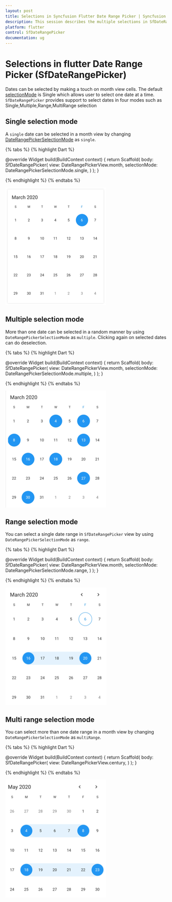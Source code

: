 ```yaml
---
layout: post
title: Selections in Syncfusion Flutter Date Range Picker | Syncfusion
description: This session describes the multiple selections in SfDateRangePicker widget in Flutter | DatePicker | Syncfusion
platform: flutter
control: SfDateRangePicker
documentation: ug
---
```


# Selections in flutter Date Range Picker (SfDateRangePicker)
Dates can be selected by making a touch on month view cells. The default [selectionMode](https://pub.dev/documentation/syncfusion_flutter_datepicker/latest/datepicker/SfDateRangePicker/selectionMode.html) is Single which allows user to select one date at a time. `SfDateRangePicker` provides support to select dates in four modes such as Single,Multiple,Range,MultiRange selection

## Single selection mode
 A `single` date can be selected in a month view by changing [DateRangePickerSelectionMode](https://pub.dev/documentation/syncfusion_flutter_datepicker/latest/datepicker/DateRangePickerSelectionMode-class.html) as `single`.

{% tabs %}
{% highlight Dart %}

@override
Widget build(BuildContext context) {
    return Scaffold(
       body: SfDateRangePicker(
       view: DateRangePickerView.month,
       selectionMode: DateRangePickerSelectionMode.single,
       )
   );
}

{% endhighlight %}
{% endtabs %}

![SingleSelection Date Range Picker](images/selections/singleselection.png)

## Multiple selection mode
More than one date can be selected in a random manner by using `DateRangePickerSelectionMode` as `multiple`. Clicking again on selected dates can do deselection.

{% tabs %}
{% highlight Dart %}

@override
Widget build(BuildContext context) {
    return Scaffold(
       body: SfDateRangePicker(
       view: DateRangePickerView.month,
       selectionMode: DateRangePickerSelectionMode.multiple,
       )
   );
}

{% endhighlight %}
{% endtabs %}

![MultiSelection Date Range Picker](images/selections/multiselection.png)

## Range selection mode
You can select a single date range in `SfDateRangePicker`  view by using `DateRangePickerSelectionMode` as `range`.

{% tabs %}
{% highlight Dart %}

@override
Widget build(BuildContext context) {
    return Scaffold(
               body: SfDateRangePicker(
               view: DateRangePickerView.month,
               selectionMode: DateRangePickerSelectionMode.range,
              )
      );
}

{% endhighlight %}
{% endtabs %}

![RangeSelection Date Range Picker](images/selections/range-selection.png)

## Multi range selection mode
You can select more than one date range in a month view by changing `DateRangePickerSelectionMode` as `multiRange`.

{% tabs %}
{% highlight Dart %}

@override
Widget build(BuildContext context) {
    return Scaffold(
               body: SfDateRangePicker(
               view: DateRangePickerView.century,
               )
      );
}

{% endhighlight %}
{% endtabs %}

![MultiRangeSelection Date Range Picker](images/selections/multirange.png)
